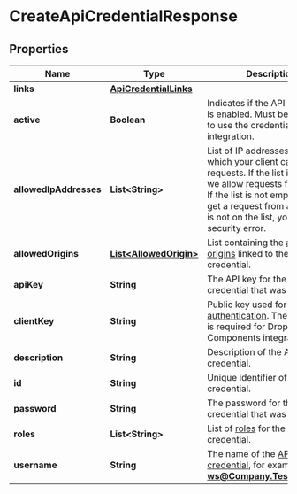 

# CreateApiCredentialResponse


## Properties

| Name | Type | Description | Notes |
|------------ | ------------- | ------------- | -------------|
|**links** | [**ApiCredentialLinks**](ApiCredentialLinks.md) |  |  [optional] |
|**active** | **Boolean** | Indicates if the API credential is enabled. Must be set to **true** to use the credential in your integration. |  |
|**allowedIpAddresses** | **List&lt;String&gt;** | List of IP addresses from which your client can make requests.  If the list is empty, we allow requests from any IP. If the list is not empty and we get a request from an IP which is not on the list, you get a security error. |  |
|**allowedOrigins** | [**List&lt;AllowedOrigin&gt;**](AllowedOrigin.md) | List containing the [allowed origins](https://docs.adyen.com/development-resources/client-side-authentication#allowed-origins) linked to the API credential. |  [optional] |
|**apiKey** | **String** | The API key for the API credential that was created. |  |
|**clientKey** | **String** | Public key used for [client-side authentication](https://docs.adyen.com/development-resources/client-side-authentication). The client key is required for Drop-in and Components integrations. |  |
|**description** | **String** | Description of the API credential. |  [optional] |
|**id** | **String** | Unique identifier of the API credential. |  |
|**password** | **String** | The password for the API credential that was created. |  |
|**roles** | **List&lt;String&gt;** | List of [roles](https://docs.adyen.com/development-resources/api-credentials#roles-1) for the API credential. |  |
|**username** | **String** | The name of the [API credential](https://docs.adyen.com/development-resources/api-credentials), for example **ws@Company.TestCompany**. |  |




